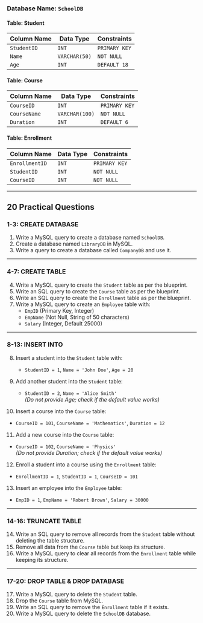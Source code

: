 ### **Database Name:** `SchoolDB`  

#### **Table: Student**
| Column Name | Data Type | Constraints |
|-------------|----------|-------------|
| `StudentID` | `INT` | `PRIMARY KEY` |
| `Name` | `VARCHAR(50)` | `NOT NULL` |
| `Age` | `INT` | `DEFAULT 18` |

#### **Table: Course**
| Column Name | Data Type | Constraints |
|-------------|----------|-------------|
| `CourseID` | `INT` | `PRIMARY KEY` |
| `CourseName` | `VARCHAR(100)` | `NOT NULL` |
| `Duration` | `INT` | `DEFAULT 6` |

#### **Table: Enrollment**
| Column Name | Data Type | Constraints |
|-------------|----------|-------------|
| `EnrollmentID` | `INT` | `PRIMARY KEY` |
| `StudentID` | `INT` | `NOT NULL` |
| `CourseID` | `INT` | `NOT NULL` |

---

## **20 Practical Questions**  

### **1-3: CREATE DATABASE**
1. Write a MySQL query to create a database named `SchoolDB`.  
2. Create a database named `LibraryDB` in MySQL.  
3. Write a query to create a database called `CompanyDB` and use it.  

---

### **4-7: CREATE TABLE**
4. Write a MySQL query to create the `Student` table as per the blueprint.  
5. Write an SQL query to create the `Course` table as per the blueprint.  
6. Write an SQL query to create the `Enrollment` table as per the blueprint.  
7. Write a MySQL query to create an `Employee` table with:  
   - `EmpID` (Primary Key, Integer)  
   - `EmpName` (Not Null, String of 50 characters)  
   - `Salary` (Integer, Default 25000)  

---

### **8-13: INSERT INTO**
8. Insert a student into the `Student` table with:  
   - `StudentID = 1`, `Name = 'John Doe'`, `Age = 20`  

9. Add another student into the `Student` table:  
   - `StudentID = 2`, `Name = 'Alice Smith'`  
   *(Do not provide Age; check if the default value works)*  

10. Insert a course into the `Course` table:  
   - `CourseID = 101`, `CourseName = 'Mathematics'`, `Duration = 12`  

11. Add a new course into the `Course` table:  
   - `CourseID = 102`, `CourseName = 'Physics'`  
   *(Do not provide Duration; check if the default value works)*  

12. Enroll a student into a course using the `Enrollment` table:  
   - `EnrollmentID = 1`, `StudentID = 1`, `CourseID = 101`  

13. Insert an employee into the `Employee` table:  
   - `EmpID = 1`, `EmpName = 'Robert Brown'`, `Salary = 30000`  

---

### **14-16: TRUNCATE TABLE**
14. Write an SQL query to remove all records from the `Student` table without deleting the table structure.  
15. Remove all data from the `Course` table but keep its structure.  
16. Write a MySQL query to clear all records from the `Enrollment` table while keeping its structure.  

---

### **17-20: DROP TABLE & DROP DATABASE**
17. Write a MySQL query to delete the `Student` table.  
18. Drop the `Course` table from MySQL.  
19. Write an SQL query to remove the `Enrollment` table if it exists.  
20. Write a MySQL query to delete the `SchoolDB` database.  
